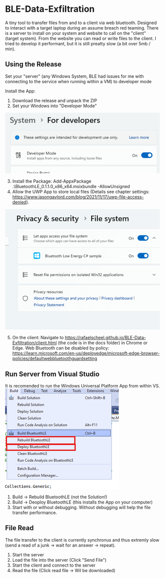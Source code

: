 # BLE-Data-Exfiltration
A tiny tool to transfer files from and to a client via web bluetooth. Designed to interact with a target laptop during an assume breach red teaming.
There is a server to install on your system and website to call on the "client" (target system). From the website you can read or write files to the client.
I tried to develop it performant, but it is still preatty slow (a bit over 5mb / min).

## Using the Release

Set your "server" (any Windows System, BLE had issues for me with connecting to the service when running within a VM) to developer mode

Install the App:
1) Download the release and unpack the ZIP
2) Set your Windows into "Developer Mode"

![Developer Mode](image-1.png)

3) Install the Package: Add-AppxPackage .\BluetoothLE_0.1.1.0_x86_x64.msixbundle -AllowUnsigned
4) Allow the UWP App to store local files (Details see chapter settings: https://www.jasongaylord.com/blog/2021/11/17/uwp-file-access-denied).

![alt text](image.png)

5) On the client: Navigate to  https://rafaelscheel.github.io/BLE-Data-Exfiltration/client.html (the code is in the docs folder) in Chrome or Edge. Web Bluetooth can be disabled by policy: https://learn.microsoft.com/en-us/deployedge/microsoft-edge-browser-policies/defaultwebbluetoothguardsetting 


## Run Server from Visual Studio

It is recomended to run the Windows Universal Platform App from within VS. 
![alt text](image-2.png)

1) Build -> Rebuild BluetoothLE (not the Solution!)
2) Build -> Deoploy BluetoothLE (this installs the App on your computer)
3) Start with or without debugging. Without debugging will help the file transfer performance.


## File Read
The file transfer to the client is currently synchronus and thus extremly slow (send a read of a junk -> wait for an answer -> repeat).
1) Start the server
2) Load the file into the server (Click "Send File")
3) Start the client and connect to the server
4) Read the file (Click read file -> Wil be downloaded)